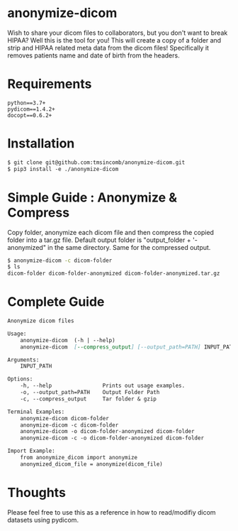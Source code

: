 # anonymize-dicom
Wish to share your dicom files to collaborators, but you don't want to break HIPAA? Well this is the tool for you! This will create a copy of a folder and strip and HIPAA related meta data from the dicom files! Specifically it removes patients name and date of birth from the headers.


# Requirements
```
python==3.7+
pydicom==1.4.2+
docopt==0.6.2+
```

# Installation
```markdown
$ git clone git@github.com:tmsincomb/anonymize-dicom.git
$ pip3 install -e ./anonymize-dicom
```

# Simple Guide : Anonymize & Compress
Copy folder, anonymize each dicom file and then compress the copied folder into a tar.gz file. Default output folder is "output_folder + '-anonymized" in the same directory. Same for the compressed output.
```bash
$ anonymize-dicom -c dicom-folder
$ ls
dicom-folder dicom-folder-anonymized dicom-folder-anonymized.tar.gz
```

# Complete Guide
```markdown
Anonymize dicom files

Usage:
    anonymize-dicom  (-h | --help)
    anonymize-dicom  [--compress_output] [--output_path=PATH] INPUT_PATH

Arguments:
    INPUT_PATH

Options:
    -h, --help                Prints out usage examples.
    -o, --output_path=PATH    Output Folder Path
    -c, --compress_output     Tar folder & gzip

Terminal Examples:
    anonymize-dicom dicom-folder
    anonymize-dicom -c dicom-folder
    anonymize-dicom -o dicom-folder-anonymized dicom-folder
    anonymize-dicom -c -o dicom-folder-anonymized dicom-folder

Import Example:
    from anonymize_dicom import anonymize
    anonymized_dicom_file = anonymize(dicom_file)
```


# Thoughts
Please feel free to use this as a reference in how to read/modifiy dicom datasets using pydicom.
